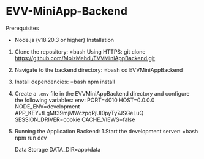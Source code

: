 # EVV-MiniApp-Backend

Prerequisites

- Node.js (v18.20.3 or higher)
  Installation

1. Clone the repository:
   =bash
   Using HTTPS:
   git clone https://github.com/MoizMehdi/EVVMiniAppBackend.git

2. Navigate to the backend directory:
   =bash
   cd EVVMiniAppBackend

3. Install dependencies:
   =bash
   npm install

4. Create a `.env` file in the EVVMiniAppBackend directory and configure the following variables:
   env:
   PORT=4010
   HOST=0.0.0.0
   NODE_ENV=development
   APP_KEY=tLgMf39mjMWczpqRjUl0pyTy7JSGeLuQ
   SESSION_DRIVER=cookie
   CACHE_VIEWS=false

5. Running the Application
   Backend:
   1.Start the development server:
   =bash
   npm run dev

   Data Storage
   DATA_DIR=app/data
